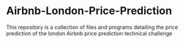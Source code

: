# Airbnb-London-Price-Prediction
This repository is a collection of files and programs detailing the price prediction of the london Airbnb price prediction technical challenge
